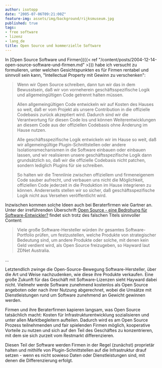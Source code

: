 ```yaml
---
author: isotopp
date: "2005-07-06T09:21:00Z"
feature-img: assets/img/background/rijksmuseum.jpg
published: true
tags:
- free software
- lizenz
- lang_de
title: Open Source und kommerzielle Software
---
```


In 
[Open Source Software und Firmen]({{< ref "/content/posts/2004-12-14-open-source-software-und-firmen.md" >}}) habe ich versucht zu formulieren, unter welchen Gesichtspunkten es für Firmen rentabel und sinnvoll sein kann, "Intellectual Property mit Gewinn zu verschenken": 

> Wenn wir Open Source schreiben, dann tun wir das in dem Bewusstsein, daß wir von vorneherein geschäftsspezifische Logik und allgemeingültigen Code getrennt halten müssen.
> 
> Allen allgemeingültigen Code entwickeln wir auf Kosten des Hauses so weit, daß er vom Projekt als unsere Contribution in die offizielle Codebasis zurück akzeptiert wird. 
> Dadurch sind wir die Verantwortung für diesen Code los und können Weiterentwicklungen an diesem Code aus der offiziellen Codebasis ohne Änderung im Hause nutzen.
 >
>  Alle geschäftsspezifische Logik entwickeln wir im Hause so weit, daß wir allgemeingültige Plugin-Schnittstellen oder andere Isolationsmechanismen in die Software einbauen oder einbauen lassen, und wir realisieren unsere geschäftsspezifische Logik dann grundsätzlich so, daß wir die offizielle Codebasis nicht patchen, sondern lediglich Plugins für sie schreiben. 
>
>  So halten wir die Trennlinie zwischen offiziellem und firmeneigenem Code sauber aufrecht, und verbauen uns nicht die Möglichkeit, offiziellen Code jederzeit in die Produktion im Hause integrieren zu können.
> Andererseits stellen wir so sicher, daß geschäftsspezifische Logik nicht aus Versehen veröffentlicht wird.

Inzwischen kommen solche Ideen auch bei Beraterfirmen wie Gartner an. Unter der irreführenden Überschrift 
[Open Source - eine Bedrohung für Software-Entwickler?](http://www.golem.de/0507/39047.html) 
findet sich trotz des falschen Titels sinnvoller Content: 

> Viele große Software-Hersteller würden ihr gesamtes Software-Portfolio prüfen, um festzustellen, welche Produkte von strategischer Bedeutung sind, um andere Produkte oder solche, mit denen kein Geld verdient wird, als Open Source freizugeben, so Hayward laut ZDNet Australia. 

...

Letztendlich zwinge die Open-Source-Bewegung Software-Hersteller, über die Art und Weise nachzudenken, wie diese ihre Produkte verkaufen. 
Eine große Zukunft für das Geschäft mit Software-Lizenzen sieht Hayward dabei nicht.
Vielmehr werde Software zunehmend kostenlos als Open Source angeboten oder nach ihrer Nutzung abgerechnet, wobei die Umsätze mit Dienstleistungen rund um Software zunehmend an Gewicht gewinnen werden.

Firmen und ihre Beraterfirmen kapieren langsam, was Open Source tatsächlich macht: 
Kosten für Infrastrukturentwicklung sozialisieren und unter allen Marktbegleitern aufteilen. 
Dadurch wird es am Open Source Prozess teilnehmenden und fair spielenden Firmen möglich, kooperative Vorteile zu nutzen und sich auf den Teil des Geschäftes zu konzentrieren, mit dem sie sich zurzeit vom Restmarkt differenzieren. 

Diesen Teil der Software werden Firmen in der Regel (zunächst) proprietär halten und mithilfe von Plugin-Schnittstellen auf die Infrastruktur drauf setzen - wenn es nicht sowieso Daten oder Dienstleistungen sind, mit denen die Differenzierung erfolgt.
